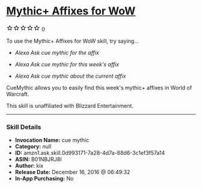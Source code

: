 # [Mythic+ Affixes for WoW](http://alexa.amazon.com/#skills/amzn1.ask.skill.0d993171-7a28-4d7a-88d6-3c1ef3f57a14)
![0 stars](../../images/ic_star_border_black_18dp_1x.png)![0 stars](../../images/ic_star_border_black_18dp_1x.png)![0 stars](../../images/ic_star_border_black_18dp_1x.png)![0 stars](../../images/ic_star_border_black_18dp_1x.png)![0 stars](../../images/ic_star_border_black_18dp_1x.png) 0

To use the Mythic+ Affixes for WoW skill, try saying...

* *Alexa Ask cue mythic for the affix*

* *Alexa Ask cue mythic for this week's affix*

* *Alexa Ask cue mythic about the current affix*

CueMythic allows you to easily find this week's mythic+ affixes in World of Warcraft.

This skill is unaffiliated with Blizzard Entertainment.

***

### Skill Details

* **Invocation Name:** cue mythic
* **Category:** null
* **ID:** amzn1.ask.skill.0d993171-7a28-4d7a-88d6-3c1ef3f57a14
* **ASIN:** B01NBJRJ8I
* **Author:** kix
* **Release Date:** December 16, 2016 @ 06:49:32
* **In-App Purchasing:** No
